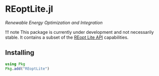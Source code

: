 # REoptLite.jl
*Renewable Energy Optimization and Integration*

!!! note
    This package is currently under development and not necessarily stable. It contains a subset of the [REopt Lite API](https://github.com/NREL/REopt_Lite_API) capabilities.

## Installing
```julia
using Pkg
Pkg.add("REoptLite")
```